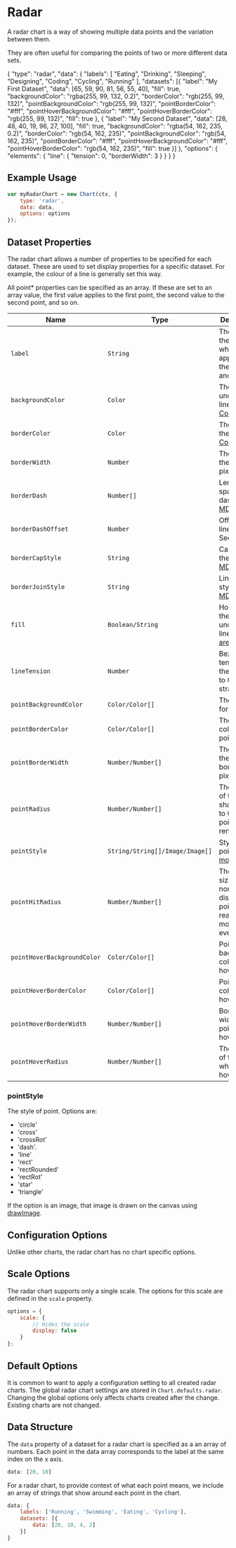 # Radar
A radar chart is a way of showing multiple data points and the variation between them.

They are often useful for comparing the points of two or more different data sets.


{
    "type": "radar",
    "data": {
        "labels": [
            "Eating",
            "Drinking",
            "Sleeping",
            "Designing",
            "Coding",
            "Cycling",
            "Running"
        ],
        "datasets": [{
            "label": "My First Dataset",
            "data": [65, 59, 90, 81, 56, 55, 40],
            "fill": true,
            "backgroundColor": "rgba(255, 99, 132, 0.2)",
            "borderColor": "rgb(255, 99, 132)",
            "pointBackgroundColor": "rgb(255, 99, 132)",
            "pointBorderColor": "#fff",
            "pointHoverBackgroundColor": "#fff",
            "pointHoverBorderColor": "rgb(255, 99, 132)",
            "fill": true
        }, {
            "label": "My Second Dataset",
            "data": [28, 48, 40, 19, 96, 27, 100],
            "fill": true,
            "backgroundColor": "rgba(54, 162, 235, 0.2)",
            "borderColor": "rgb(54, 162, 235)",
            "pointBackgroundColor": "rgb(54, 162, 235)",
            "pointBorderColor": "#fff",
            "pointHoverBackgroundColor": "#fff",
            "pointHoverBorderColor": "rgb(54, 162, 235)",
            "fill": true
        }]
    },
    "options": {
        "elements": {
            "line": {
                "tension": 0,
                "borderWidth": 3
            }
        }
    }
}


## Example Usage
```javascript
var myRadarChart = new Chart(ctx, {
    type: 'radar',
    data: data,
    options: options
});
```

## Dataset Properties

The radar chart allows a number of properties to be specified for each dataset. These are used to set display properties for a specific dataset. For example, the colour of a line is generally set this way.

All point* properties can be specified as an array. If these are set to an array value, the first value applies to the first point, the second value to the second point, and so on.

| Name | Type | Description
| ---- | ---- | -----------
| `label` | `String` | The label for the dataset which appears in the legend and tooltips.
| `backgroundColor` | `Color` | The fill color under the line. See [Colors](../general/colors.md#colors)
| `borderColor` | `Color` | The color of the line. See [Colors](../general/colors.md#colors)
| `borderWidth` | `Number` | The width of the line in pixels.
| `borderDash` | `Number[]` | Length and spacing of dashes. See [MDN](https://developer.mozilla.org/en-US/docs/Web/API/CanvasRenderingContext2D/setLineDash)
| `borderDashOffset` | `Number` | Offset for line dashes. See [MDN](https://developer.mozilla.org/en-US/docs/Web/API/CanvasRenderingContext2D/lineDashOffset)
| `borderCapStyle` | `String` | Cap style of the line. See [MDN](https://developer.mozilla.org/en-US/docs/Web/API/CanvasRenderingContext2D/lineCap)
| `borderJoinStyle` | `String` | Line joint style. See [MDN](https://developer.mozilla.org/en-US/docs/Web/API/CanvasRenderingContext2D/lineJoin)
| `fill` | `Boolean/String` | How to fill the area under the line. See [area charts](area.md)
| `lineTension` | `Number` | Bezier curve tension of the line. Set to 0 to draw straightlines.
| `pointBackgroundColor` | `Color/Color[]` | The fill color for points.
| `pointBorderColor` | `Color/Color[]` | The border color for points.
| `pointBorderWidth` | `Number/Number[]` | The width of the point border in pixels.
| `pointRadius` | `Number/Number[]` | The radius of the point shape. If set to 0, the point is not rendered.
| `pointStyle` | `String/String[]/Image/Image[]` | Style of the point. [more...](#pointstyle)
| `pointHitRadius` | `Number/Number[]` | The pixel size of the non-displayed point that reacts to mouse events.
| `pointHoverBackgroundColor` | `Color/Color[]` | Point background color when hovered.
| `pointHoverBorderColor` | `Color/Color[]` | Point border color when hovered.
| `pointHoverBorderWidth` | `Number/Number[]` | Border width of point when hovered.
| `pointHoverRadius` | `Number/Number[]` | The radius of the point when hovered.

### pointStyle
The style of point. Options are:
* 'circle'
* 'cross'
* 'crossRot'
* 'dash'.
* 'line'
* 'rect'
* 'rectRounded'
* 'rectRot'
* 'star'
* 'triangle'

If the option is an image, that image is drawn on the canvas using [drawImage](https://developer.mozilla.org/en/docs/Web/API/CanvasRenderingContext2D/drawImage).

## Configuration Options

Unlike other charts, the radar chart has no chart specific options.

## Scale Options

The radar chart supports only a single scale. The options for this scale are defined in the `scale` property.

```javascript
options = {
    scale: {
        // Hides the scale
        display: false
    }
};
```

## Default Options

It is common to want to apply a configuration setting to all created radar charts. The global radar chart settings are stored in `Chart.defaults.radar`. Changing the global options only affects charts created after the change. Existing charts are not changed.

## Data Structure

The `data` property of a dataset for a radar chart is specified as a an array of numbers. Each point in the data array corresponds to the label at the same index on the x axis.

```javascript
data: [20, 10]
```

For a radar chart, to provide context of what each point means, we include an array of strings that show around each point in the chart.

```javascript
data: {
    labels: ['Running', 'Swimming', 'Eating', 'Cycling'],
    datasets: [{
        data: [20, 10, 4, 2]
    }]
}
```
